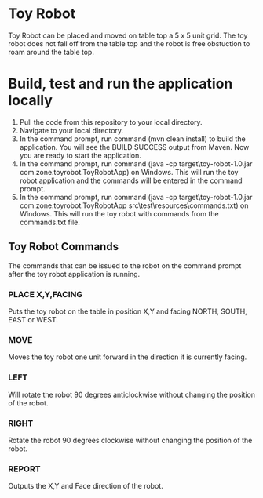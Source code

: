 # Toy Robot

Toy Robot can be placed and moved on table top a 5 x 5 unit grid. The toy robot does not fall off from the table top and the robot is free obstuction to roam around the table top.

# Build, test and run the application locally

1.	Pull the code from this repository to your local directory.
2.	Navigate to your local directory.
3.	In the command prompt, run command (mvn clean install) to build the application. You will see the BUILD SUCCESS output from Maven. Now you are ready to start the application. 
4.	In the command prompt, run command (java -cp target\toy-robot-1.0.jar com.zone.toyrobot.ToyRobotApp) on Windows. This will run the toy robot application and the commands will be entered in the command prompt.
5.	In the command prompt, run command (java -cp target\toy-robot-1.0.jar com.zone.toyrobot.ToyRobotApp src\test\resources\commands.txt) on Windows. This will run the toy robot with commands from the commands.txt file.

## Toy Robot Commands

The commands that can be issued to the robot on the command prompt after the toy robot application is running.

### PLACE X,Y,FACING
Puts the toy robot on the table in position X,Y and facing NORTH, SOUTH, EAST or WEST.

### MOVE
Moves the toy robot one unit forward in the direction it is currently facing.

### LEFT
Will rotate the robot 90 degrees anticlockwise without changing the position of the robot.

### RIGHT
Rotate the robot 90 degrees clockwise without changing the position of the robot.

### REPORT
Outputs the X,Y and Face direction of the robot. 